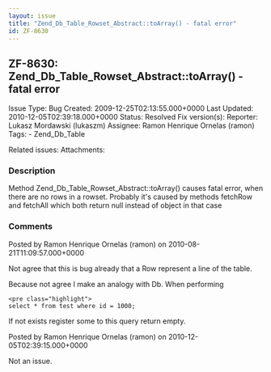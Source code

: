 ```yaml
---
layout: issue
title: "Zend_Db_Table_Rowset_Abstract::toArray() - fatal error"
id: ZF-8630
---
```


ZF-8630: Zend\_Db\_Table\_Rowset\_Abstract::toArray() - fatal error
-------------------------------------------------------------------

 Issue Type: Bug Created: 2009-12-25T02:13:55.000+0000 Last Updated: 2010-12-05T02:39:18.000+0000 Status: Resolved Fix version(s): 
 Reporter:  Lukasz Mordawski (lukaszm)  Assignee:  Ramon Henrique Ornelas (ramon)  Tags: - Zend\_Db\_Table
 
 Related issues: 
 Attachments: 
### Description

Method Zend\_Db\_Table\_Rowset\_Abstract::toArray() causes fatal error, when there are no rows in a rowset. Probably it's caused by methods fetchRow and fetchAll which both return null instead of object in that case

 

 

### Comments

Posted by Ramon Henrique Ornelas (ramon) on 2010-08-21T11:09:57.000+0000

Not agree that this is bug already that a Row represent a line of the table.

Because not agree I make an analogy with Db. When performing

 
    <pre class="highlight">
    select * from test where id = 1000;


If not exists register some to this query return empty.

 

 

Posted by Ramon Henrique Ornelas (ramon) on 2010-12-05T02:39:15.000+0000

Not an issue.

 

 